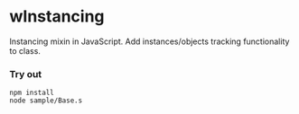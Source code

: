 # wInstancing

Instancing mixin in JavaScript. Add instances/objects tracking functionality to class.

### Try out
```
npm install
node sample/Base.s
```
















